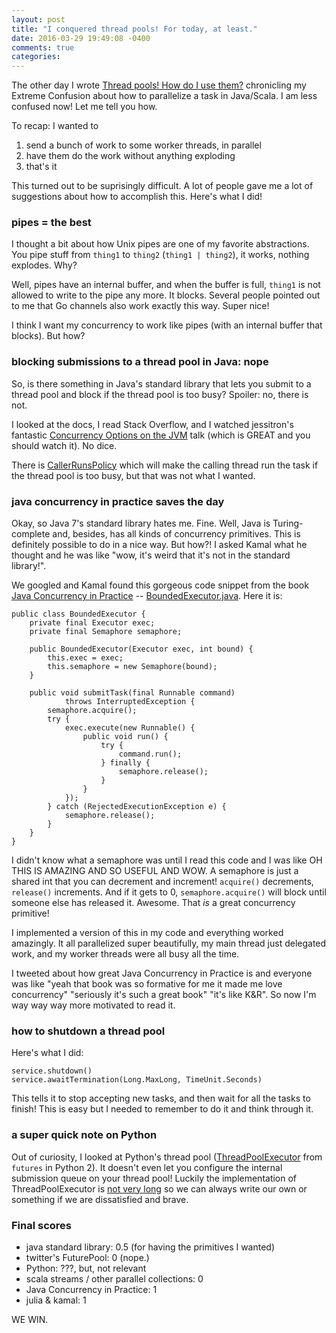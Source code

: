 ```yaml
---
layout: post
title: "I conquered thread pools! For today, at least."
date: 2016-03-29 19:49:08 -0400
comments: true
categories: 
---
```


The other day I wrote [Thread pools! How do I use them?](http://jvns.ca/blog/2016/03/27/thread-pools-how-do-i-use-them/) chronicling my Extreme Confusion about how to parallelize a task in Java/Scala. I am less confused now! Let me tell you how.

To recap: I wanted to 

1. send a bunch of work to some worker threads, in parallel
2. have them do the work without anything exploding
3. that's it

This turned out to be suprisingly difficult. A lot of people gave me a lot of suggestions about how to accomplish this. Here's what I did!

### pipes = the best

I thought a bit about how Unix pipes are one of my favorite abstractions. You pipe stuff from `thing1` to `thing2` (`thing1 | thing2`), it works, nothing explodes. Why?

Well, pipes have an internal buffer, and when the buffer is full, `thing1` is not allowed to write to the pipe any more. It blocks. Several people pointed out to me that Go channels also work exactly this way. Super nice!

I think I want my concurrency to work like pipes (with an internal buffer that blocks). But how?

### blocking submissions to a thread pool in Java: nope

So, is there something in Java's standard library that lets you submit to a thread pool and block if the thread pool is too busy? Spoiler: no, there is not.

I looked at the docs, I read Stack Overflow, and I watched jessitron's fantastic [Concurrency Options on the JVM](https://www.youtube.com/watch?v=yhguOt863nw) talk (which is GREAT and you should watch it). No dice.

There is [CallerRunsPolicy](https://docs.oracle.com/javase/7/docs/api/java/util/concurrent/ThreadPoolExecutor.CallerRunsPolicy.html) which will make the calling thread run the task if the thread pool is too busy, but that was not what I wanted.

### java concurrency in practice saves the day

Okay, so Java 7's standard library hates me. Fine. Well, Java is Turing-complete and, besides, has all kinds of concurrency primitives. This is definitely possible to do in a nice way. But how?! I asked Kamal what he thought and he was like "wow, it's weird that it's not in the standard library!".

We googled and Kamal found this gorgeous code snippet from the book [Java Concurrency in Practice](http://www.amazon.com/Java-Concurrency-Practice-Brian-Goetz/dp/0321349601?ie=UTF8&*Version*=1&*entries*=0) -- [BoundedExecutor.java](http://jcip.net/listings/BoundedExecutor.java). Here it is:

```
public class BoundedExecutor {
    private final Executor exec;
    private final Semaphore semaphore;

    public BoundedExecutor(Executor exec, int bound) {
        this.exec = exec;
        this.semaphore = new Semaphore(bound);
    }

    public void submitTask(final Runnable command)
            throws InterruptedException {
        semaphore.acquire();
        try {
            exec.execute(new Runnable() {
                public void run() {
                    try {
                        command.run();
                    } finally {
                        semaphore.release();
                    }
                }
            });
        } catch (RejectedExecutionException e) {
            semaphore.release();
        }
    }
}
```

I didn't know what a semaphore was until I read this code and I was like OH THIS IS AMAZING AND SO USEFUL AND WOW. A semaphore is just a shared int that you can decrement and increment! `acquire()` decrements, `release()` increments. And if it gets to 0, `semaphore.acquire()` will block until someone else has released it. Awesome. That *is* a great concurrency primitive!

I implemented a version of this in my code and everything worked amazingly. It all parallelized super beautifully, my main thread just delegated work, and my worker threads were all busy all the time.

I tweeted about how great Java Concurrency in Practice is and everyone was like "yeah that book was so formative for me it made me love concurrency" "seriously it's such a great book" "it's like K&R". So now I'm way way way more motivated to read it.

### how to shutdown a thread pool

Here's what I did:

```
service.shutdown()
service.awaitTermination(Long.MaxLong, TimeUnit.Seconds)
```

This tells it to stop accepting new tasks, and then wait for all the tasks to finish! This is easy but I needed to remember to do it and think through it.

### a super quick note on Python

Out of curiosity, I looked at Python's thread pool ([ThreadPoolExecutor](https://docs.python.org/3/library/concurrent.futures.html#concurrent.futures.ThreadPoolExecutor) from `futures` in Python 2). It doesn't even let you configure the internal submission queue on your thread pool! Luckily the implementation of ThreadPoolExecutor is [not very long](https://hg.python.org/cpython/file/3.5/Lib/concurrent/futures/thread.py) so we can always write our own or something if we are dissatisfied and brave.

### Final scores

* java standard library: 0.5 (for having the primitives I wanted)
* twitter's FuturePool: 0 (nope.)
* Python: ???, but, not relevant
* scala streams / other parallel collections: 0
* Java Concurrency in Practice: 1
* julia & kamal: 1

WE WIN.